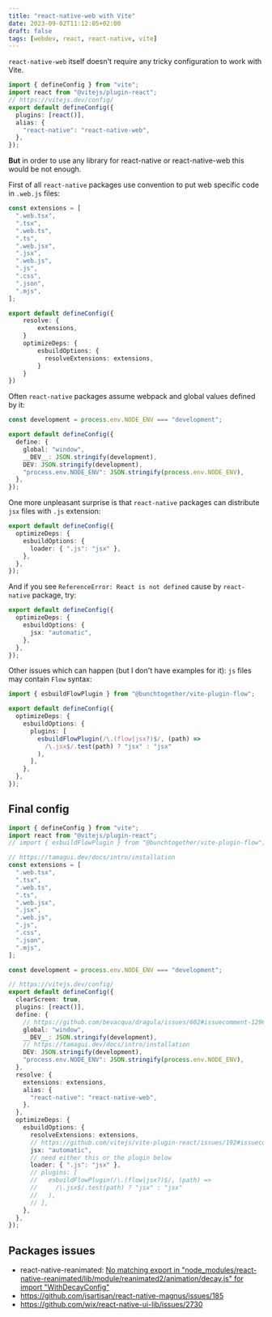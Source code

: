 ```yaml
---
title: "react-native-web with Vite"
date: 2023-09-02T11:12:05+02:00
draft: false
tags: [webdev, react, react-native, vite]
---
```


`react-native-web` itself doesn't require any tricky configuration to work with Vite.

<!--more-->

```ts
import { defineConfig } from "vite";
import react from "@vitejs/plugin-react";
// https://vitejs.dev/config/
export default defineConfig({
  plugins: [react()],
  alias: {
    "react-native": "react-native-web",
  },
});
```

**But** in order to use any library for react-native or react-native-web this would be not enough.

First of all `react-native` packages use convention to put web specific code in `.web.js` files:

```ts
const extensions = [
  ".web.tsx",
  ".tsx",
  ".web.ts",
  ".ts",
  ".web.jsx",
  ".jsx",
  ".web.js",
  ".js",
  ".css",
  ".json",
  ".mjs",
];

export default defineConfig({
	resolve: {
		extensions,
	}
	optimizeDeps: {
	    esbuildOptions: {
	      resolveExtensions: extensions,
	    }
	}
})
```

Often `react-native` packages assume webpack and global values defined by it:

```ts
const development = process.env.NODE_ENV === "development";

export default defineConfig({
  define: {
    global: "window",
    __DEV__: JSON.stringify(development),
    DEV: JSON.stringify(development),
    "process.env.NODE_ENV": JSON.stringify(process.env.NODE_ENV),
  },
});
```

One more unpleasant surprise is that `react-native` packages can distribute `jsx` files with `.js` extension:

```ts
export default defineConfig({
  optimizeDeps: {
    esbuildOptions: {
      loader: { ".js": "jsx" },
    },
  },
});
```

And if you see `ReferenceError: React is not defined` cause by `react-native` package, try:

```ts
export default defineConfig({
  optimizeDeps: {
    esbuildOptions: {
      jsx: "automatic",
    },
  },
});
```

Other issues which can happen (but I don't have examples for it): `js` files may contain `Flow` syntax:

```ts
import { esbuildFlowPlugin } from "@bunchtogether/vite-plugin-flow";

export default defineConfig({
  optimizeDeps: {
    esbuildOptions: {
      plugins: [
        esbuildFlowPlugin(/\.(flow|jsx?)$/, (path) =>
          /\.jsx$/.test(path) ? "jsx" : "jsx"
        ),
      ],
    },
  },
});
```

## Final config

```ts
import { defineConfig } from "vite";
import react from "@vitejs/plugin-react";
// import { esbuildFlowPlugin } from "@bunchtogether/vite-plugin-flow";

// https://tamagui.dev/docs/intro/installation
const extensions = [
  ".web.tsx",
  ".tsx",
  ".web.ts",
  ".ts",
  ".web.jsx",
  ".jsx",
  ".web.js",
  ".js",
  ".css",
  ".json",
  ".mjs",
];

const development = process.env.NODE_ENV === "development";

// https://vitejs.dev/config/
export default defineConfig({
  clearScreen: true,
  plugins: [react()],
  define: {
    // https://github.com/bevacqua/dragula/issues/602#issuecomment-1296313369
    global: "window",
    __DEV__: JSON.stringify(development),
    // https://tamagui.dev/docs/intro/installation
    DEV: JSON.stringify(development),
    "process.env.NODE_ENV": JSON.stringify(process.env.NODE_ENV),
  },
  resolve: {
    extensions: extensions,
    alias: {
      "react-native": "react-native-web",
    },
  },
  optimizeDeps: {
    esbuildOptions: {
      resolveExtensions: extensions,
      // https://github.com/vitejs/vite-plugin-react/issues/192#issuecomment-1627384670
      jsx: "automatic",
      // need either this or the plugin below
      loader: { ".js": "jsx" },
      // plugins: [
      //   esbuildFlowPlugin(/\.(flow|jsx?)$/, (path) =>
      //     /\.jsx$/.test(path) ? "jsx" : "jsx"
      //   ),
      // ],
    },
  },
});
```

## Packages issues

- react-native-reanimated: [No matching export in "node_modules/react-native-reanimated/lib/module/reanimated2/animation/decay.js" for import "WithDecayConfig"](https://github.com/software-mansion/react-native-reanimated/discussions/5007)
- https://github.com/jsartisan/react-native-magnus/issues/185
- https://github.com/wix/react-native-ui-lib/issues/2730
